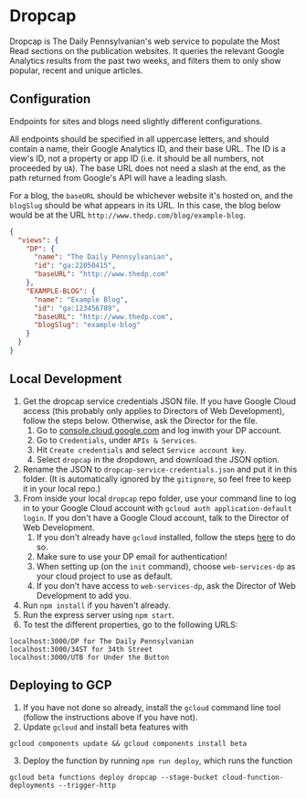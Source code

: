 # Dropcap

Dropcap is The Daily Pennsylvanian's web service to populate the Most Read sections on the publication websites. It queries the relevant Google Analytics results from the past two weeks, and filters them to only show popular, recent and unique articles.

## Configuration

Endpoints for sites and blogs need slightly different configurations.

All endpoints should be specified in all uppercase letters, and should contain a name, their Google Analytics ID, and their base URL. The ID is a view's ID, not a property or app ID (i.e. it should be all numbers, not proceeded by `UA`). The base URL does not need a slash at the end, as the path returned from Google's API will have a leading slash.

For a blog, the `baseURL` should be whichever website it's hosted on, and the `blogSlug` should be what appears in its URL. In this case, the blog below would be at the URL `http://www.thedp.com/blog/example-blog`.

```json
{
  "views": {
    "DP": {
      "name": "The Daily Pennsylvanian",
      "id": "ga:22050415",
      "baseURL": "http://www.thedp.com"
    },
    "EXAMPLE-BLOG": {
      "name": "Example Blog",
      "id": "ga:123456789",
      "baseURL": "http://www.thedp.com",
      "blogSlug": "example-blog"
    }
  }
}
```

## Local Development

1. Get the dropcap service credentials JSON file. If you have Google Cloud access (this probably only applies to Directors of Web Development), follow the steps below. Otherwise, ask the Director for the file.
    1. Go to [console.cloud.google.com](console.cloud.google.com) and log inwith your DP account.
    2. Go to `Credentials`, under `APIs & Services`.
    3. Hit `Create credentials` and select `Service account key`.
    4. Select `dropcap` in the dropdown, and download the JSON option.
2. Rename the JSON to `dropcap-service-credentials.json` and put it in this folder. (It is automatically ignored by the `gitignore`, so feel free to keep it in your local repo.)
3. From inside your local `dropcap` repo folder, use your command line to log in to your Google Cloud account with `gcloud auth application-default login`. If you don't have a Google Cloud account, talk to the Director of Web Development.
    1. If you don't already have `gcloud` installed, follow the steps [here](https://cloud.google.com/sdk/docs/) to do so.
    2. Make sure to use your DP email for authentication!
    3. When setting up (on the `init` command), choose `web-services-dp` as your cloud project to use as default.
    4. If you don't have access to `web-services-dp`, ask the Director of Web Development to add you.
4. Run `npm install` if you haven't already.
5. Run the express server using `npm start`.
6. To test the different properties, go to the following URLS:
```
localhost:3000/DP for The Daily Pennsylvanian
localhost:3000/34ST for 34th Street
localhost:3000/UTB for Under the Button
```

## Deploying to GCP

1. If you have not done so already, install the `gcloud` command line tool (follow the instructions above if you have not).
2. Update `gcloud` and install beta features with
```
gcloud components update && gcloud components install beta
```
3. Deploy the function by running `npm run deploy`, which runs the function
```
gcloud beta functions deploy dropcap --stage-bucket cloud-function-deployments --trigger-http
```
